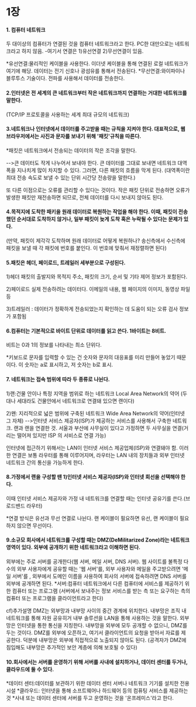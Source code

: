 1장
===

#### 1. 컴퓨터 네트워크

두 대이상의 컴퓨터가 연결된 것을 컴퓨터 네트워크라고 한다. PC한 대만으로는 네트워크라고 하지 않음.
-여기서 연결은 1)유선연결 2)무선연결이 있음.

*유선연결:물리적인 케이블을 사용한다. 이더넷 케이블을 통해 연결된 로컬 네트워크가 여기에 해당. 데이터는 전기 신호나 광섬유를 통해서 전송된다.
*무선연결:와이파이나 블루투스 기술이다. 전파를 사용해서 데이터를 전송한다.

#### 2.인터넷은 전 세계의 큰 네트워크부터 작은 네트워크까지 연결하는 거대한 네트워크를 말한다.
(TCP/IP 프로토콜을 사용하는 세계 최대 규모의 네트워크)

#### 3.네트워크나 인터넷에서 데이터를 주고받을 때는 규칙을 지켜야 한다. 대표적으로, 웹 브라우저에서는 사진과 문자를 보내기 위해 '패킷'규칙을 따른다.

*패킷은 네트워크에서 전송되는 데이터의 작은 조각을 말한다. 

-->큰 데이터도 작게 나누어서 보내야 한다. 큰 데이터를 그대로 보내면 네트워크 대역폭을 지나치게 많이 차지할 수 있다. 그러면, 다른 패킷의 흐름을 막게 된다.
(대역폭이란 최대 전송 속도로 보낼 수 있는 단위 시간당 전송량을 말한다.)

또 다른 이점으로는 오류를 관리할 수 있다는 것이다. 작은 패킷 단위로 전송하면 오류가 발생한 패킷만 재전송하면 되므로, 전체 데이터를 다시 보내지 않아도 된다.

#### 4.목적지에 도착한 패키을 원래 데이터로 복원하는 작업을 해야 한다. 이때, 패킷이 전송했던 순서대로 도착하지 않거나, 일부 패킷이 늦게 도착 혹은 누락될 수 있다는 문제가 있다.
(만약, 패킷이 제각각 도착하며 원래 데이터로 어떻게 복원하나? 송신측에서 수신측에 패킷을 보낼 때 각 패킷에 번호를 붙인다. 이 번호에 맞춰서 재정렬하면 된다)

#### 5.패킷은 헤더, 페이로드, 트레일러 세부분으로 구성된다.

1)헤더
패킷의 출발지와 목적지 주소, 패킷의 크기, 순서 및 기타 제어 정보가 포함된다. 

2)페이로드
실제 전송하려는 데이터다. 이메일의 내용, 웹 페이지의 이미지, 동영상 파일 등

3)트레일러 : 데이터가 정확하게 전송되었는지 확인하는 데 도움이 되는 오류 검사 정보가 포함됨

#### 6.컴퓨터는 기본적으로 바이트 단위로 데이터를 읽고 쓴다. 1바이트는 8비트.
비트는 0과 1의 정보를 나타내는 최소 단위다.


*키보드로 문자를 입력할 수 있는 건 숫자와 문자의 대응표를 미리 만들어 놓았기 때문이다.
 이 숫자는 a로 표시하고, 저 숫자는 b로 표시.

#### 7. 네트워크는 접속 범위에 따라 두 종류로 나뉜다. 

1)랜:건물 안이나 특정 지역을 범위로 하는 네트워크
Local Area Network의 약어
(두 대나 세대라도 건물안에서 네트워크로 연결돼 있으면 랜이다)

2)왠: 지리적으로 넓은 범위에 구축된 네트워크
Wide Area Network의 약어(인터넷 그 자체)
-->인터넷 서비스 제공자(ISP)가 제공하는 서비스를 사용해서 구축한 네트워크. 랜과 랜을 연결한 것.
서울과 부산에 사무실이 있다고 가정하면 두 사무실을 연결(거리는 떨어져 있지만 ISP 의 서비스로 연결 가능)

인터넷에 접근하기 위해서는 LAN이 인터넷 서비스 제공업체(ISP)와 연결돼야 함.
이러한 연결은 보통 라우터를 통해 이루어지며, 라우터는 LAN 내의 장치들과 외부 인터넷 네트워크 간의 통신을 가능하게 한다.

#### 8.가정에서 랜을 구성할 땐 1)인터넷 서비스 제공자(ISP)와 인터넷 회선을 선택해야 한다.
이때 인터넷 서비스 제공자와 가정 내 네트워크를 연결할 때는 인터넷 공유기를 쓴다.(브로드밴드 라우터)

*연결 방식은 유선과 무선 연결로 나뉜다. 랜 케이블이 필요하면 유선, 랜 케이블이 필요하지 않으면 무선이다.

#### 9.소규모 회사에서 네트워크를 구성할 때는 DMZ(DeMilitarized Zone)라는 네트워크 영역이 있다. 외부에 공개하기 위한 네트워크라고 이해하면 된다.
외부에는 주로 서버를 공개한다(웹 서버, 메일 서버, DNS 서버). 웹 사이트를 불특정 다수의 외부 사용자에게 공유할 때는 '웹 서버'를, 외부 사용자와 메일을 주고받으려면 '메일 서버'를
, 외부에서 도메인 이름을 사용하여 회사의 서버에 접속하려면 DNS 서버를 외부에 공개하면 된다.
*서버:컴퓨터 네트워크에서 다른 컴퓨터에 서비스를 제공하기 위한 컴퓨터 또는 프로그램
(서버에서 보내주는 정보 서비스를 받는 측 또는 요구하는 측의 컴퓨터 또는 프로그램을 클라이언트라고 한다)

cf)추가설명 
DMZ는 외부망과 내부망 사이의 중간 경계에 위치한다. 내부망은 조직 내 네트워크를 통해 자원 공유히거
내부 솔루션을 LAN을 통해 사용하는 것을 말한다. 외부망은 인터넷을 통한 통신을 지칭한다. 
내부망을 외부에 모두 공개할 수 없으니, DMZ를 두는 것이다. DMZ를 외부에 오픈하고, 여기서 클라이언트의 요청을 받아서 자료를 제공한다.
덕분에 내부망은 외부에 직접적으로 노출되지 않아도 된다.
(공격자가 DMZ에 침입해도 내부망은 추가적인 보안 계층에 의해 보호될 수 있다)

#### 10.회사에서는 서버를 운영하기 위해 서버를 사내에 설치하거나, 데이터 센터를 두거나, 클라우드에 둘 수 있다.
*데이터 센터:데이터를 보관하기 위한 데이터 센터 서버나 네트워크 기기를 설치한 전용 시설
*클라우드: 인터넷을 통해 소프트웨어나 하드웨어 등의 컴퓨팅 서비스를 제공하는 것
*사내 또는 데이터 센터에 서버를 두고 운영하는 것을 '온프레미스'라고 한다.
